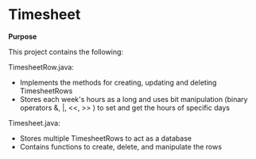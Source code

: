 # Timesheet
**Purpose**

This project contains the following:

TimesheetRow.java:

- Implements the methods for creating, updating and deleting TimesheetRows
- Stores each week's hours as a long and uses bit manipulation (binary operators &, |, <<, >> ) to set and get the hours of specific days

Timesheet.java:

- Stores multiple TimesheetRows to act as a database
- Contains functions to create, delete, and manipulate the rows
